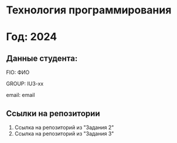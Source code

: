 # Технология программирования
# Год: 2024

## Данные студента:

FIO: ФИО

GROUP: IU3-xx

email: email

## Ссылки на репозитории

1. Ссылка на репозиторий из "Задания 2"
2. Ссылка на репозиторий из "Задания 3"
